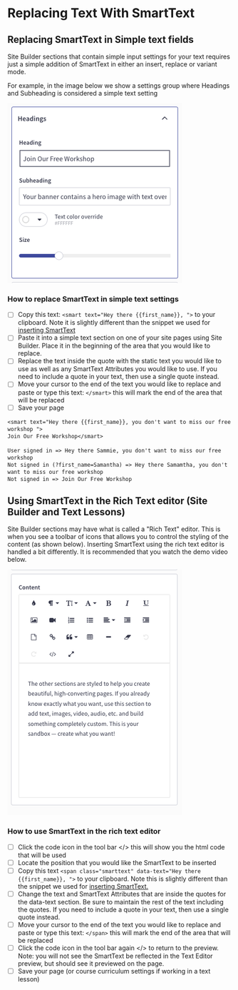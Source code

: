 # Replacing Text With SmartText

## Replacing SmartText in Simple text fields&#x20;

Site Builder sections that contain simple input settings for your text requires just a simple addition of SmartText in either an insert, replace or variant mode.&#x20;

For example, in the image below we show a settings group where Headings and Subheading is considered a simple text setting

![](<../../.gitbook/assets/Screen Shot 2022-02-04 at 10.01.39 AM.png>)

### How to replace SmartText in simple text settings

* [ ] Copy this text: `<smart text="Hey there {{first_name}}, ">` to your clipboard. Note it is slightly different than the snippet we used for [inserting SmartText](inserting-smarttext.md)
* [ ] Paste it into a simple text section on one of your site pages using Site Builder. Place it in the beginning of the area that you would like to replace.
* [ ] Replace the text inside the quote with the static text you would like to use as well as any SmartText Attributes you would like to use. If you need to include a quote in your text, then use a single quote instead.
* [ ] Move your cursor to the end of the text you would like to replace and paste or type this text: `</smart>` this will mark the end of the area that will be replaced
* [ ] Save your page

```
<smart text="Hey there {{first_name}}, you don't want to miss our free workshop ">
Join Our Free Workshop</smart>

User signed in => Hey there Sammie, you don't want to miss our free workshop
Not signed in (?first_name=Samantha) => Hey there Samamtha, you don't want to miss our free workshop
Not signed in => Join Our Free Workshop
```

## Using SmartText in the Rich Text editor (Site Builder and Text Lessons)&#x20;

Site Builder sections may have what is called a "Rich Text" editor. This is when you see a toolbar of icons that allows you to control the styling of the content (as shown below). Inserting SmartText using the rich text editor is handled a bit differently. It is recommended that you watch the demo video below.

![](<../../.gitbook/assets/Screen Shot 2022-02-04 at 10.00.01 AM.png>)

### How to use SmartText in the rich text editor

* [ ] Click the code icon in the tool bar \</> this will show you the html code that will be used
* [ ] Locate the position that you would like the SmartText to be inserted
* [ ] Copy this text `<span class="smarttext" data-text="Hey there {{first_name}}, ">` to your clipboard. Note this is slightly different than the snippet we used for [inserting SmartText.](inserting-smarttext.md#how-to-use-smarttext-in-the-rich-text-editor)
* [ ] Change the text and SmartText Attributes that are inside the quotes for the data-text section. Be sure to maintain the rest of the text including the quotes. If you need to include a quote in your text, then use a single quote instead.
* [ ] Move your cursor to the end of the text you would like to replace and paste or type this text: `</span>` this will mark the end of the area that will be replaced
* [ ] Click the code icon in the tool bar again \</> to return to the preview. Note: you will not see the SmartText be reflected in the Text Editor preview, but should see it previewed on the page.
* [ ] Save your page (or course curriculum settings if working in a text lesson)
